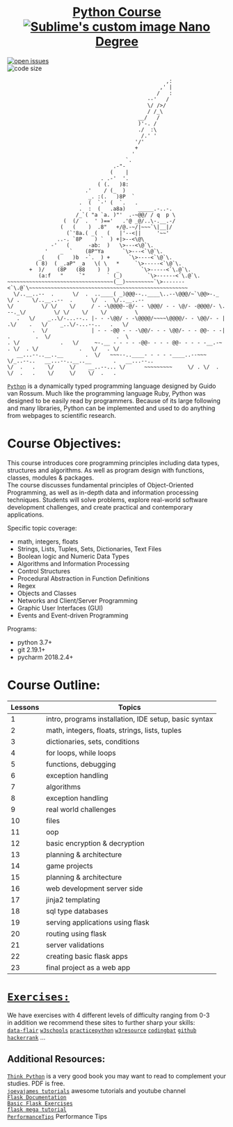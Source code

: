 <h1 align="center" text-align="center">
  <a href="https://www.python.org">
    Python Course <img src="https://www.python.org/static/opengraph-icon-200x200.png" alt="Sublime's custom image"/> Nano Degree
  </a>
</h1>

[![open issues](https://img.shields.io/github/issues/yehonadav/python_course)](https://github/issues-raw/yehonadav/python_course)  
![code size](https://img.shields.io/github/repo-size/yehonadav/qaviton_helpers)  

```                         
                                                   ,:
                                                 ,' |
                                                /   :
                                             --'   /
                                             \/ />/
                                             / /_\
                                          __/   /
                                          )'-. /
                                          ./  :\
                                           /.' '
                                         '/'
                                         +
                                        '
                                      `.
                                  .-"-
                                 (    |
                              . .-'  '.
                             ( (.   )8:
                         .'    / (_  )
                          _. :(.   )8P  `     
                       .  (  `-' (  `.   .
                       .  :  (   .a8a)    _____.-..-.  
                      /_`( "a `a. )"'  .-~@@/ / q  p \
                  (  (/  .  ' )=='   .'@ _@/..\-.__.-/
                 (   (    )  .8"   +/@.-~/|~~~`\|__|/
                   (`'8a.( _(   (   |'--<||     '~~'
                ..-. `8P    ) `  ) +|>--<\@\
              -'   (      -ab:  )   \>---<\@`\.
            '    _  `    (8P"Ya      `\>---<`\@`\.
          _(    (    )b  -`.  ) +      `\>----<`\@`\.
         ( 8)  ( _.aP" _a   \( \   *     `\>-----<`\@`\.
       +  )/    (8P   (88    )  )  _       `\>-----<`\.@`\.
          (a:f   "     `"       ` (_)        `\>------<`\.@`\.
~~~~~~~~~~~~~~~~~~~~~~~~~~~~~~~~~~(__)~~~~~~~~~`\>-------<`\.@`\~~~~~~~~~~~~~~~~~~~~~~~~~~~~~~~~~~~~~~~~~~~~~~~~~~~
  \/..__..--  .      \/  .  ..____( _)@@@--..____\..--\@@@/~`\@@>-._   \/ .    \/..__..--  .      \/  .  \/..__..--
\/         \/ \/    \/     / - -\@@@@--@/- - \@@@/ - - \@/- -@@@@/- \.   --._\/         \/ \/    \/    \/         \
   .   \/    _..\/-...--.. |- - -\@@/ - -\@@@@/~~~~\@@@@/- - \@@/- - |   .\/    .   \/    _..\/-...--..   .   \/   
        .  \/              | - - -@@ - - -\@@/- - - \@@/- - - @@- - -|      .        .  \/                     .  \
. \/             .   \/     ~-.__ - - - - -@@- - - - @@- - - - -__.-~  . \/  . \/             .   \/   . \/        
   __...--..__..__       .  \/   ~~~--..____- - - - -____..--~~~    \/_..--..   __...--..__..__       .   __...--..
\/  .   .    \/     \/    __..--... \/      ~~~~~~~~~     \/ . \/  .         \/  .   .    \/     \/    \/  .   .   
``` 
[`Python`](https://github.com/topics/python) is a dynamically typed programming language designed by Guido van Rossum. Much like the programming language Ruby, Python was designed to be easily read by programmers. Because of its large following and many libraries, Python can be implemented and used to do anything from webpages to scientific research.  


Course Objectives:  
==================
This course introduces core programming principles including data types, structures and algorithms.
As well as program design with functions, classes, modules & packages.  
The course discusses fundamental principles of Object-Oriented Programming, as
well as in-depth data and information processing techniques. Students will solve problems,
explore real-world software development challenges, and create practical and contemporary
applications.  
  
Specific topic coverage:  
* math, integers, floats  
* Strings, Lists, Tuples, Sets, Dictionaries, Text Files  
* Boolean logic and Numeric Data Types  
* Algorithms and Information Processing
* Control Structures
* Procedural Abstraction in Function Definitions
* Regex  
* Objects and Classes
* Networks and Client/Server Programming
* Graphic User Interfaces (GUI)
* Events and Event-driven Programming  
  
Programs:  
* python 3.7+  
* git 2.19.1+  
* pycharm 2018.2.4+  
  
    
Course Outline:  
===============

Lessons | Topics                                                | 
------- | ----------------------------------------------------- | 
   1    | intro, programs installation, IDE setup, basic syntax |     
   2    | math, integers, floats, strings, lists, tuples        | 
   3    | dictionaries, sets, conditions                        | 
   4    | for loops, while loops                                | 
   5    | functions, debugging                                  | 
   6    | exception handling                                    | 
   7    | algorithms                                            | 
   8    | exception handling                                    | 
   9    | real world challenges                                 | 
  10    | files                                                 | 
  11    | oop                                                   | 
  12    | basic encryption & decryption                         | 
  13    | planning & architecture                               | 
  14    | game projects                                         | 
  15    | planning & architecture                               | 
  16    | web development server side                           | 
  17    | jinja2 templating                                     | 
  18    | sql type databases                                    | 
  19    | serving applications using flask                      | 
  20    | routing using flask                                   | 
  21    | server validations                                    | 
  22    | creating basic flask apps                             | 
  23    | final project as a web app                            | 

[`Exercises:`](https://github.com/yehonadav/python_course/tree/master/exercises)
===============================================================================

We have exercises with 4 different levels of difficulty ranging from 0-3  
in addition we recommend these sites to further sharp your skills:  
[`data-flair`](https://data-flair.training/blogs/python-tutorial/)
[`w3schools`](https://www.w3schools.com/python/python_exercises.asp)
[`practicepython`](https://www.practicepython.org/)
[`w3resource`](https://www.w3resource.com/python-exercises/python-basic-exercises.php)
[`codingbat`](https://codingbat.com/python)
[`github`](https://github.com/zhiwehu/Python-programming-exercises/blob/master/100%2B%20Python%20challenging%20programming%20exercises.txt)
[`hackerrank`](https://www.hackerrank.com/domains/python) ...  

Additional Resources:
---------------------  
[`Think Python`](https://greenteapress.com/wp/think-python-2e/) is a very good book you may want to read to complement your studies. PDF is free.  
[`joeyajames tutorials`](https://github.com/joeyajames/Python) awesome tutorials and youtube channel  
[`Flask Documentation`](http://flask.pocoo.org/docs/1.0/tutorial/)  
[`Basic Flask Exercises`](https://pythonspot.com/flask-web-app-with-python/)  
[`flask mega tutorial`](https://blog.miguelgrinberg.com/post/the-flask-mega-tutorial-part-i-hello-world)  
[`PerformanceTips`](https://wiki.python.org/moin/PythonSpeed/PerformanceTips) Performance Tips  
